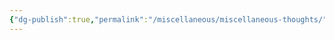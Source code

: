 ```yaml
---
{"dg-publish":true,"permalink":"/miscellaneous/miscellaneous-thoughts/","tags":["miscellaneous"]}
---
```



